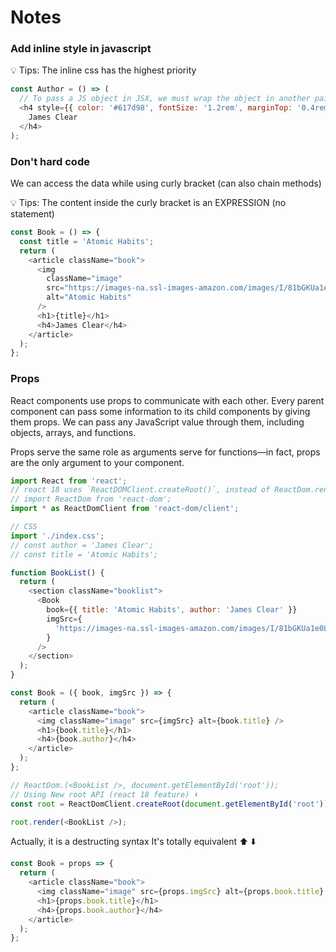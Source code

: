 # Notes

### Add inline style in javascript

💡 Tips: The inline css has the highest priority

```js
const Author = () => (
  // To pass a JS object in JSX, we must wrap the object in another pair of curly braces ⬇️
  <h4 style={{ color: '#617d98', fontSize: '1.2rem', marginTop: '0.4rem' }}>
    James Clear
  </h4>
);
```

### Don't hard code

We can access the data while using curly bracket (can also chain methods)

💡 Tips: The content inside the curly bracket is an EXPRESSION (no statement)

```js
const Book = () => {
  const title = 'Atomic Habits';
  return (
    <article className="book">
      <img
        className="image"
        src="https://images-na.ssl-images-amazon.com/images/I/81bGKUa1e0L._AC_UL900_SR300,450_.jpg"
        alt="Atomic Habits"
      />
      <h1>{title}</h1>
      <h4>James Clear</h4>
    </article>
  );
};
```

### Props

React components use props to communicate with each other. Every parent component can pass some information to its child components by giving them props. We can pass any JavaScript value through them, including objects, arrays, and functions.

Props serve the same role as arguments serve for functions—in fact, props are the only argument to your component.

```js
import React from 'react';
// react 18 uses `ReactDOMClient.createRoot()`, instead of ReactDom.render()
// import ReactDom from 'react-dom';
import * as ReactDomClient from 'react-dom/client';

// CSS
import './index.css';
// const author = 'James Clear';
// const title = 'Atomic Habits';

function BookList() {
  return (
    <section className="booklist">
      <Book
        book={{ title: 'Atomic Habits', author: 'James Clear' }}
        imgSrc={
          'https://images-na.ssl-images-amazon.com/images/I/81bGKUa1e0L._AC_UL900_SR300,450_.jpg'
        }
      />
    </section>
  );
}

const Book = ({ book, imgSrc }) => {
  return (
    <article className="book">
      <img className="image" src={imgSrc} alt={book.title} />
      <h1>{book.title}</h1>
      <h4>{book.author}</h4>
    </article>
  );
};

// ReactDom.(<BookList />, document.getElementById('root'));
// Using New root API (react 18 feature) ⬇️
const root = ReactDomClient.createRoot(document.getElementById('root'));

root.render(<BookList />);
```

Actually, it is a destructing syntax
It's totally equivalent ⬆️ ⬇️

```js
const Book = props => {
  return (
    <article className="book">
      <img className="image" src={props.imgSrc} alt={props.book.title} />
      <h1>{props.book.title}</h1>
      <h4>{props.book.author}</h4>
    </article>
  );
};
```
